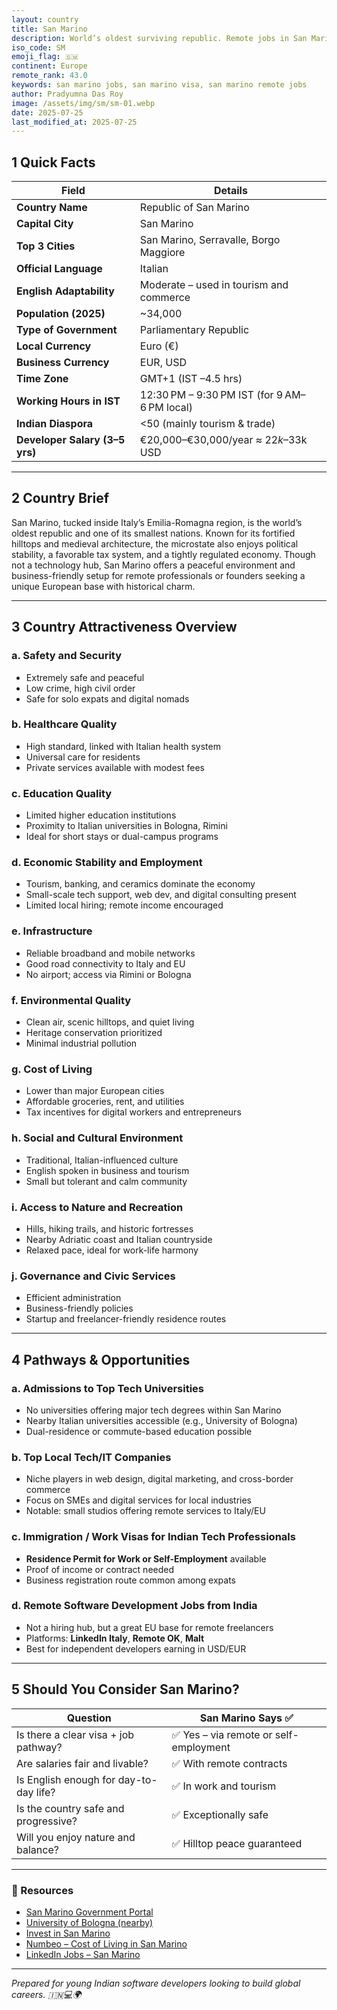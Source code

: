 ```yaml
---
layout: country
title: San Marino
description: World’s oldest surviving republic. Remote jobs in San Marino. Trilp AI curated info. Indians in San Marino.
iso_code: SM
emoji_flag: 🇸🇲
continent: Europe
remote_rank: 43.0
keywords: san marino jobs, san marino visa, san marino remote jobs
author: Pradyumna Das Roy
image: /assets/img/sm/sm-01.webp
date: 2025-07-25
last_modified_at: 2025-07-25
---
```


## 1 Quick Facts

| Field                          | Details                                      |
| ------------------------------ | -------------------------------------------- |
| **Country Name**               | Republic of San Marino                       |
| **Capital City**               | San Marino                                   |
| **Top 3 Cities**               | San Marino, Serravalle, Borgo Maggiore       |
| **Official Language**          | Italian                                      |
| **English Adaptability**       | Moderate – used in tourism and commerce      |
| **Population (2025)**          | ~34,000                                      |
| **Type of Government**         | Parliamentary Republic                       |
| **Local Currency**             | Euro (€)                                     |
| **Business Currency**          | EUR, USD                                     |
| **Time Zone**                  | GMT+1 (IST –4.5 hrs)                         |
| **Working Hours in IST**       | 12:30 PM – 9:30 PM IST (for 9 AM–6 PM local) |
| **Indian Diaspora**            | <50 (mainly tourism & trade)                 |
| **Developer Salary (3–5 yrs)** | €20,000–€30,000/year ≈ $22k–$33k USD         |

---

## 2 Country Brief

San Marino, tucked inside Italy’s Emilia-Romagna region, is the world’s oldest republic and one of its smallest nations. Known for its fortified hilltops and medieval architecture, the microstate also enjoys political stability, a favorable tax system, and a tightly regulated economy. Though not a technology hub, San Marino offers a peaceful environment and business-friendly setup for remote professionals or founders seeking a unique European base with historical charm.

---

## 3 Country Attractiveness Overview

### a. Safety and Security

- Extremely safe and peaceful
- Low crime, high civil order
- Safe for solo expats and digital nomads

### b. Healthcare Quality

- High standard, linked with Italian health system
- Universal care for residents
- Private services available with modest fees

### c. Education Quality

- Limited higher education institutions
- Proximity to Italian universities in Bologna, Rimini
- Ideal for short stays or dual-campus programs

### d. Economic Stability and Employment

- Tourism, banking, and ceramics dominate the economy
- Small-scale tech support, web dev, and digital consulting present
- Limited local hiring; remote income encouraged

### e. Infrastructure

- Reliable broadband and mobile networks
- Good road connectivity to Italy and EU
- No airport; access via Rimini or Bologna

### f. Environmental Quality

- Clean air, scenic hilltops, and quiet living
- Heritage conservation prioritized
- Minimal industrial pollution

### g. Cost of Living

- Lower than major European cities
- Affordable groceries, rent, and utilities
- Tax incentives for digital workers and entrepreneurs

### h. Social and Cultural Environment

- Traditional, Italian-influenced culture
- English spoken in business and tourism
- Small but tolerant and calm community

### i. Access to Nature and Recreation

- Hills, hiking trails, and historic fortresses
- Nearby Adriatic coast and Italian countryside
- Relaxed pace, ideal for work-life harmony

### j. Governance and Civic Services

- Efficient administration
- Business-friendly policies
- Startup and freelancer-friendly residence routes

---

## 4 Pathways & Opportunities

### a. Admissions to Top Tech Universities

- No universities offering major tech degrees within San Marino
- Nearby Italian universities accessible (e.g., University of Bologna)
- Dual-residence or commute-based education possible

### b. Top Local Tech/IT Companies

- Niche players in web design, digital marketing, and cross-border commerce
- Focus on SMEs and digital services for local industries
- Notable: small studios offering remote services to Italy/EU

### c. Immigration / Work Visas for Indian Tech Professionals

- **Residence Permit for Work or Self-Employment** available
- Proof of income or contract needed
- Business registration route common among expats

### d. Remote Software Development Jobs from India

- Not a hiring hub, but a great EU base for remote freelancers
- Platforms: **LinkedIn Italy**, **Remote OK**, **Malt**
- Best for independent developers earning in USD/EUR

---

## 5 Should You Consider San Marino?

| Question                               | San Marino Says ✅                     |
| -------------------------------------- | -------------------------------------- |
| Is there a clear visa + job pathway?   | ✅ Yes – via remote or self-employment |
| Are salaries fair and livable?         | ✅ With remote contracts               |
| Is English enough for day-to-day life? | ✅ In work and tourism                 |
| Is the country safe and progressive?   | ✅ Exceptionally safe                  |
| Will you enjoy nature and balance?     | ✅ Hilltop peace guaranteed            |

---

### 🔗 Resources

- [San Marino Government Portal](https://www.sanmarino.sm/)
- [University of Bologna (nearby)](https://www.unibo.it/)
- [Invest in San Marino](https://www.camcom.sm/)
- [Numbeo – Cost of Living in San Marino](https://www.numbeo.com/cost-of-living/in/San-Marino)
- [LinkedIn Jobs – San Marino](https://www.linkedin.com/jobs/search/?location=San%20Marino)

---

_Prepared for young Indian software developers looking to build global careers. 🇮🇳💻🌍_

